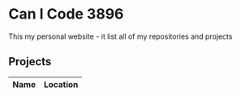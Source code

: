 # Can I Code 3896
This my personal website - it list all of my repositories and projects
## Projects
| Name | Location |
|------|----------|
